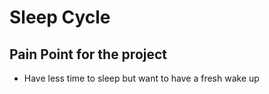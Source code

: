 # Sleep Cycle

## Pain Point for the project
* Have less time to sleep but want to have a fresh wake up
